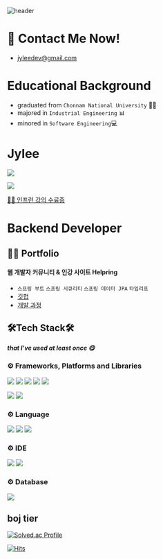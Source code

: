   
![header](https://capsule-render.vercel.app/api?type=waving&color=auto&height=300&section=header&text=JuyoungLee&fontSize=90)

# 💌 Contact Me Now!
- jyleedev@gmail.com

# Educational Background
- graduated from `Chonnam National University` 👨‍🎓
- majored in `Industrial Engineering` 📊
- minored in `Software Engineering`💻

# Jylee
<a href="https://velog.io/@jyleedev"><img src="https://img.shields.io/badge/tech blog-20C997?style=for-the-badge&logo=velog&logoColor=white"></a>

<a href="https://blog.naver.com/lovewouldnever"><img src="https://img.shields.io/badge/study blog-03C75A?style=for-the-badge&logo=Naver&logoColor=white"></a>

<a href="https://irradiated-mailman-875.notion.site/cae90792da464df887d7a2aff29b7c54">🏃‍♀️ 인프런 강의 수료증</a>

# Backend Developer
## 👨‍💻 Portfolio
#### 웹 개발자 커뮤니티 & 인강 사이트 Helpring
- `스프링 부트` `스프링 시큐리티` `스프링 데이터 JPA` `타임리프`
- <a href="https://github.com/jylees2/Helpring">깃헙</a>
- <a href="https://velog.io/@jyleedev/series/%EC%8A%A4%ED%94%84%EB%A7%81-%EB%B6%80%ED%8A%B8-%ED%8F%AC%ED%8A%B8%ED%8F%B4%EB%A6%AC%EC%98%A4-%EA%B0%95%EC%9D%98-%EC%82%AC%EC%9D%B4%ED%8A%B8-Helpring">개발 과정</a>


## 🛠Tech Stack🛠
**_that I've used at least once 😋_**

### ⚙ Frameworks, Platforms and Libraries
<img src="https://img.shields.io/badge/Spring Boot-6DB33F?style=for-the-badge&logo=SpringBoot&logoColor=white"> <img src="https://img.shields.io/badge/Spring Security-6DB33F?style=for-the-badge&logo=SpringSecurity&logoColor=white"> <img src="https://img.shields.io/badge/Spring Data JPA-6DB33F?style=for-the-badge&logo=jquery&logoColor=white"> <img src="https://img.shields.io/badge/JUnit5-25A162?style=for-the-badge&logo=JUnit5&logoColor=white"> <img src="https://img.shields.io/badge/gradle-02303A?style=for-the-badge&logo=gradle&logoColor=white">

<img src="https://img.shields.io/badge/Thymeleaf-005F0F?style=for-the-badge&logo=Thymeleaf&logoColor=white"> <img src="https://img.shields.io/badge/jquery-0769AD?style=for-the-badge&logo=jquery&logoColor=white">
### ⚙ Language
<img src="https://img.shields.io/badge/java-007396?style=for-the-badge&logo=java&logoColor=white"> <img src="https://img.shields.io/badge/html5-E34F26?style=for-the-badge&logo=html5&logoColor=white"> <img src="https://img.shields.io/badge/javascript-F7DF1E?style=for-the-badge&logo=javascript&logoColor=black">

### ⚙ IDE
<img src="https://img.shields.io/badge/Eclipse-2C2255?style=for-the-badge&logo=Eclipse IDE&logoColor=white"> <img src="https://img.shields.io/badge/Intellij-000000?style=for-the-badge&logo=IntelliJ IDEA&logoColor=white"> 

### ⚙ Database
<img src="https://img.shields.io/badge/mysql-4479A1?style=for-the-badge&logo=mysql&logoColor=white"> 

## boj tier
[![Solved.ac Profile](http://mazassumnida.wtf/api/generate_badge?boj=jyleedev)](https://solved.ac/jyleedev)<br/>

[![Hits](https://hits.seeyoufarm.com/api/count/incr/badge.svg?url=https%3A%2F%2Fgithub.com%2Fjylees2%2Fhit-counter&count_bg=%23FFA9E3&title_bg=%23000000&icon=&icon_color=%23E7E7E7&title=hits&edge_flat=false)](https://hits.seeyoufarm.com)

<!-- - 🔭 I’m currently working on ...
- 🌱 I’m currently learning ...
- 👯 I’m looking to collaborate on ...
- 🤔 I’m looking for help with ...
- 💬 Ask me about ...
- 📫 How to reach me: ...
- 😄 Pronouns: ...
- ⚡ Fun fact: ... -->

